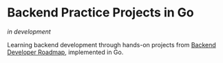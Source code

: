 # Backend Practice Projects in Go

_in development_

Learning backend development through hands-on projects from [Backend Developer Roadmap](https://roadmap.sh/backend/projects), implemented in Go.
